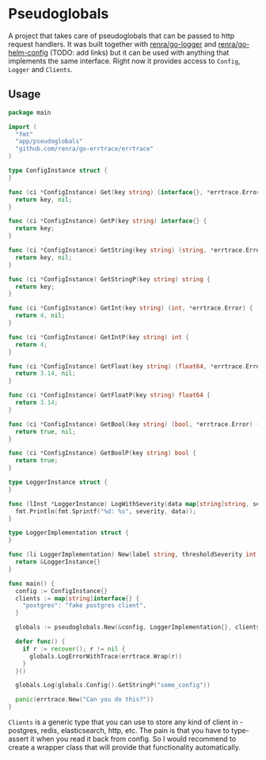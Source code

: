 # Pseudoglobals

A project that takes care of pseudoglobals that can be passed to http request handlers. It was built together with [renra/go-logger](https://github.com/renra/go-logger) and [renra/go-helm-config](https://github.com/renra/go-helm-config) (TODO: add links) but it can be used with anything that implements the same interface. Right now it provides access to `Config`, `Logger` and `Clients`.

## Usage

```go
package main

import (
  "fmt"
  "app/pseudoglobals"
  "github.com/renra/go-errtrace/errtrace"
)

type ConfigInstance struct {
}

func (ci *ConfigInstance) Get(key string) (interface{}, *errtrace.Error) {
  return key, nil;
}

func (ci *ConfigInstance) GetP(key string) interface{} {
  return key;
}

func (ci *ConfigInstance) GetString(key string) (string, *errtrace.Error) {
  return key, nil;
}

func (ci *ConfigInstance) GetStringP(key string) string {
  return key;
}

func (ci *ConfigInstance) GetInt(key string) (int, *errtrace.Error) {
  return 4, nil;
}

func (ci *ConfigInstance) GetIntP(key string) int {
  return 4;
}

func (ci *ConfigInstance) GetFloat(key string) (float64, *errtrace.Error) {
  return 3.14, nil;
}

func (ci *ConfigInstance) GetFloatP(key string) float64 {
  return 3.14;
}

func (ci *ConfigInstance) GetBool(key string) (bool, *errtrace.Error) {
  return true, nil;
}

func (ci *ConfigInstance) GetBoolP(key string) bool {
  return true;
}

type LoggerInstance struct {
}

func (lInst *LoggerInstance) LogWithSeverity(data map[string]string, severity int) {
  fmt.Println(fmt.Sprintf("%d: %s", severity, data));
}

type LoggerImplementation struct {
}

func (li LoggerImplementation) New(label string, thresholdSeverity int, severities map[int]string) pseudoglobals.LoggerInstance {
  return &LoggerInstance{}
}

func main() {
  config := ConfigInstance{}
  clients := map[string]interface{} {
    "postgres": "fake postgres client",
  }

  globals := pseudoglobals.New(&config, LoggerImplementation{}, clients)

  defer func() {
    if r := recover(); r != nil {
      globals.LogErrorWithTrace(errtrace.Wrap(r))
    }
  }()

  globals.Log(globals.Config().GetStringP("some_config"))

  panic(errtrace.New("Can you do this?"))
}
```

`Clients` is a generic type that you can use to store any kind of client in - postgres, redis, elasticsearch, http, etc. The pain is that you have to type-assert it when you read it back from config. So I would recommend to create a wrapper class that will provide that functionality automatically.

